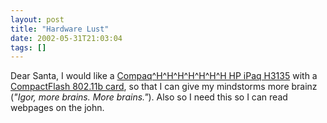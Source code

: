 ```yaml
---
layout: post
title: "Hardware Lust"
date: 2002-05-31T21:03:04
tags: []
---
```


Dear Santa, I would like a [Compaq^H^H^H^H^H^H^H HP iPaq H3135][1] with a [CompactFlash 802.11b card][2], so that I can give my mindstorms more brainz (_"Igor, more brains. More brains."_). Also so I need this so I can read webpages on the john.

   [1]: http://www.notebooktrade.com/outlet/Handhelds/Compaq/iPAQ_Pocket_PC_H3135_Refurbished.html
   [2]: http://www.cruxworks.com/cruxworks/showdetails.phtml?cw=507967
